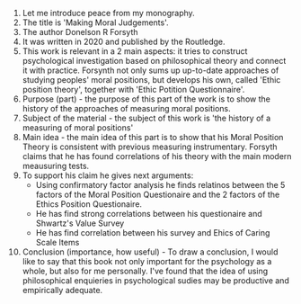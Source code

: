 1. Let me introduce peace from my monography. 
2. The title is 'Making Moral Judgements'. 
3. The author Donelson R Forsyth
4. It was written in 2020 and published by the Routledge.
5. This work is relevant in a 2 main aspects: it tries to construct psychological investigation based on philosophical theory and connect it with practice. Forsynth not only sums up up-to-date approaches of studying peoples' moral positions, but develops his own, called 'Ethic position theory', together with 'Ethic Potition Questionnaire'.
6. Purpose (part) - the purpose of this part of the work is to show the history of the approaches of measuring moral positions.
7. Subject of the material - the subject of this work is 'the history of a measuring of moral positions'
8. Main idea - the main idea of this part is to show that his Moral Position Theory is consistent with previous measuring instrumentary. Forsyth claims that he has found correlations of his theory with the main modern meausuring tests.
9. To support his claim he gives next arguments:
	- Using confirmatory factor analysis he finds relatinos between the 5 factors of the Moral Position Questionaire and the 2 factors of the Ethics Position Questionaire.
    - He has find strong correlations between his questionaire and Shwartz's Value Survey
    - He has find correlation between his survey and Ehics of Caring Scale Items
10. Conclusion (importance, how useful) - To draw a conclusion, I would like to say that this book not only important for the psychology as a whole, but also for me personally. I've found that the idea of using philosophical enquieries in psychological sudies may be productive and empirically adequate.